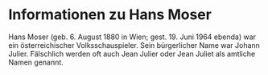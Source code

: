 # Informationen zu Hans Moser

Hans Moser (geb. 6. August 1880 in Wien; gest. 19. Juni 1964 ebenda)
war ein österreichischer Volksschauspieler. Sein bürgerlicher Name war 
Johann Julier. Fälschlich werden oft auch Jean Julier oder Jean Juliet
als amtliche Namen genannt.